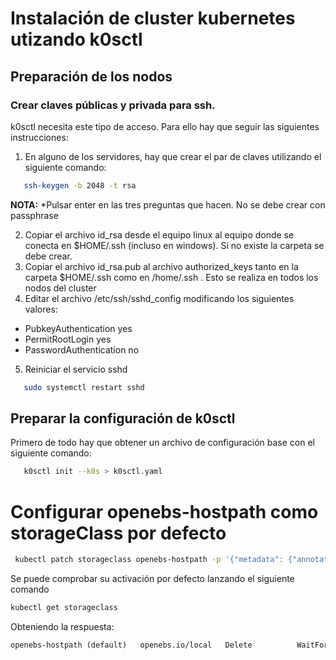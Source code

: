 # Instalación de cluster kubernetes utizando k0sctl

## Preparación de los nodos

### Crear claves públicas y privada para ssh.

k0sctl necesita este tipo de acceso. Para ello hay que seguir las siguientes instrucciones:

1. En alguno de los servidores, hay que crear el par de claves utilizando el siguiente comando:

```sh
   ssh-keygen -b 2048 -t rsa
```
**NOTA:** *Pulsar enter en las tres preguntas que hacen. No se debe crear con passphrase

2. Copiar el archivo id_rsa desde el equipo linux al equipo donde se conecta en $HOME/.ssh (incluso en windows). Si no existe la carpeta se debe crear.
3. Copiar el archivo id_rsa.pub al archivo authorized_keys tanto en la carpeta $HOME/.ssh como en /home/.ssh . Esto se realiza en todos los nodos del cluster
4. Editar el archivo /etc/ssh/sshd_config modificando los siguientes valores:

- PubkeyAuthentication yes
- PermitRootLogin yes
- PasswordAuthentication no

5. Reiniciar el servicio sshd

```sh
   sudo systemctl restart sshd
```

## Preparar la configuración de k0sctl

Primero de todo hay que obtener un archivo de configuración base con el siguiente comando:

``` sh
   k0sctl init --k0s > k0sctl.yaml
```
# Configurar openebs-hostpath como storageClass por defecto
``` sh
 kubectl patch storageclass openebs-hostpath -p '{"metadata": {"annotations":{"storageclass.kubernetes.io/is-default-class":"true"}}}'
 ```

 Se puede comprobar su activación por defecto lanzando el siguiente comando
 ```sh
 kubectl get storageclass
 ```
 Obteniendo la respuesta:
 ```txt
 openebs-hostpath (default)   openebs.io/local   Delete          WaitForFirstConsumer   false                  5m54s
 ```
